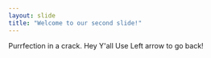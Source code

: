 ```yaml
---
layout: slide
title: "Welcome to our second slide!"
---
```

Purrfection in a crack.
Hey Y'all
Use Left arrow to go back!
